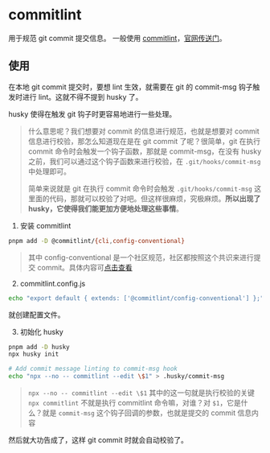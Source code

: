 # commitlint

用于规范 git commit 提交信息。
一般使用 [commitlint](https://github.com/conventional-changelog/commitlint)，[官网传送门](https://commitlint.js.org/)。

## 使用

在本地 git commit 提交时，要想 lint 生效，就需要在 git 的 commit-msg 钩子触发时进行 lint。这就不得不提到 husky 了。

husky 使得在触发 git 钩子时更容易地进行一些处理。
> 什么意思呢？我们想要对 commit 的信息进行规范，也就是想要对 commit 信息进行校验，那怎么知道现在是在 git commit 了呢？很简单，git 在执行 commit 命令时会触发一个钩子函数，那就是 commit-msg，在没有 husky 之前，我们可以通过这个钩子函数来进行校验，在 `.git/hooks/commit-msg` 中处理即可。
> 
> 简单来说就是 git 在执行 commit 命令时会触发 `.git/hooks/commit-msg` 这里面的代码，那就可以校验了对吧。但这样很麻烦，究极麻烦。**所以出现了 husky，它使得我们能更加方便地处理这些事情**。

1. 安装 commitlint

```bash
pnpm add -D @commitlint/{cli,config-conventional}
```
> 其中 config-conventional 是一个社区规范，社区都按照这个共识来进行提交 commit。具体内容可[点击查看](https://github.com/conventional-changelog/commitlint/tree/master/%40commitlint/config-conventional)

2. commitlint.config.js
```bash
echo "export default { extends: ['@commitlint/config-conventional'] };" > commitlint.config.js
```
就创建配置文件。

3. 初始化 husky
```bash
pnpm add -D husky
npx husky init

# Add commit message linting to commit-msg hook
echo "npx --no -- commitlint --edit \$1" > .husky/commit-msg
```
> `npx --no -- commitlint --edit \$1` 其中的这一句就是执行校验的关键 `npx commitlint` 不就是执行 commitlint 命令嘛，对谁？对 `$1`，它是什么？就是 `commit-msg` 这个钩子回调的参数，也就是提交的 commit 信息内容

然后就大功告成了，这样 git commit 时就会自动校验了。